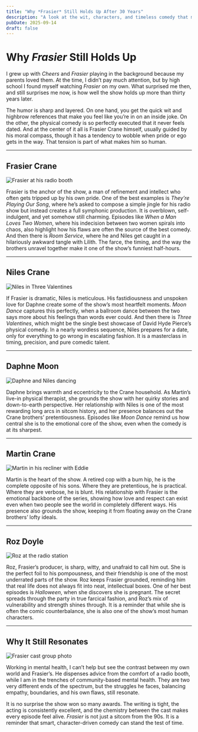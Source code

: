 ```yaml
---
title: "Why *Frasier* Still Holds Up After 30 Years"
description: "A look at the wit, characters, and timeless comedy that make *Frasier* endure."
pubDate: 2025-09-14
draft: false
---
```

# Why *Frasier* Still Holds Up

I grew up with *Cheers* and *Frasier* playing in the background because my parents loved them. At the time, I didn’t pay much attention, but by high school I found myself watching *Frasier* on my own. What surprised me then, and still surprises me now, is how well the show holds up more than thirty years later.

The humor is sharp and layered. On one hand, you get the quick wit and highbrow references that make you feel like you’re in on an inside joke. On the other, the physical comedy is so perfectly executed that it never feels dated. And at the center of it all is Frasier Crane himself, usually guided by his moral compass, though it has a tendency to wobble when pride or ego gets in the way. That tension is part of what makes him so human.

---

## Frasier Crane

![Frasier at his radio booth](https://www.looper.com/img/gallery/the-13-best-radio-call-ins-on-frasier/intro-1677262217.jpg)

Frasier is the anchor of the show, a man of refinement and intellect who often gets tripped up by his own pride. One of the best examples is *They’re Playing Our Song*, where he’s asked to compose a simple jingle for his radio show but instead creates a full symphonic production. It is overblown, self-indulgent, and yet somehow still charming. Episodes like *When a Man Loves Two Women*, where his indecision between two women spirals into chaos, also highlight how his flaws are often the source of the best comedy. And then there is *Room Service*, where he and Niles get caught in a hilariously awkward tangle with Lilith. The farce, the timing, and the way the brothers unravel together make it one of the show’s funniest half-hours.

---

## Niles Crane

![Niles in Three Valentines](https://i.redd.it/niles-story-on-three-valentines-s6-e14-may-be-the-best-v0-m2fe4hhfgifa1.jpg?width=1280&format=pjpg&auto=webp&s=b432d799f86a83efbd4394e1a0510478a45a5b31)

If Frasier is dramatic, Niles is meticulous. His fastidiousness and unspoken love for Daphne create some of the show’s most heartfelt moments. *Moon Dance* captures this perfectly, when a ballroom dance between the two says more about his feelings than words ever could. And then there is *Three Valentines*, which might be the single best showcase of David Hyde Pierce’s physical comedy. In a nearly wordless sequence, Niles prepares for a date, only for everything to go wrong in escalating fashion. It is a masterclass in timing, precision, and pure comedic talent.

---

## Daphne Moon

![Daphne and Niles dancing](https://static.wikia.nocookie.net/frasier/images/b/b3/Stills-03x13-Moon-Dance-02-Daphne-Niles.jpg/revision/latest?cb=20161225022605)

Daphne brings warmth and eccentricity to the Crane household. As Martin’s live-in physical therapist, she grounds the show with her quirky stories and down-to-earth perspective. Her relationship with Niles is one of the most rewarding long arcs in sitcom history, and her presence balances out the Crane brothers’ pretentiousness. Episodes like *Moon Dance* remind us how central she is to the emotional core of the show, even when the comedy is at its sharpest.

---

## Martin Crane

![Martin in his recliner with Eddie](https://preview.redd.it/ji1ofqu4vke01.jpg?width=1080&crop=smart&auto=webp&s=5e19f7f830b089dcfc0d4cf62075c8c7335d165d)

Martin is the heart of the show. A retired cop with a bum hip, he is the complete opposite of his sons. Where they are pretentious, he is practical. Where they are verbose, he is blunt. His relationship with Frasier is the emotional backbone of the series, showing how love and respect can exist even when two people see the world in completely different ways. His presence also grounds the show, keeping it from floating away on the Crane brothers’ lofty ideals.

---

## Roz Doyle

![Roz at the radio station](https://www.indiewire.com/wp-content/uploads/2023/04/LAND_16_9.jpg)

Roz, Frasier’s producer, is sharp, witty, and unafraid to call him out. She is the perfect foil to his pompousness, and their friendship is one of the most underrated parts of the show. Roz keeps Frasier grounded, reminding him that real life does not always fit into neat, intellectual boxes. One of her best episodes is *Halloween*, when she discovers she is pregnant. The secret spreads through the party in true farcical fashion, and Roz’s mix of vulnerability and strength shines through. It is a reminder that while she is often the comic counterbalance, she is also one of the show’s most human characters.

---

## Why It Still Resonates

![Frasier cast group photo](https://hips.hearstapps.com/hmg-prod/images/season-1-pictured-david-hyde-pierce-as-doctor-niles-crane-news-photo-1687990163.jpg)

Working in mental health, I can’t help but see the contrast between my own world and Frasier’s. He dispenses advice from the comfort of a radio booth, while I am in the trenches of community-based mental health. They are two very different ends of the spectrum, but the struggles he faces, balancing empathy, boundaries, and his own flaws, still resonate.

It is no surprise the show won so many awards. The writing is tight, the acting is consistently excellent, and the chemistry between the cast makes every episode feel alive. *Frasier* is not just a sitcom from the 90s. It is a reminder that smart, character-driven comedy can stand the test of time.
